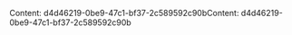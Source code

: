 <span data-ttu-id="bf72d-101">Content: d4d46219-0be9-47c1-bf37-2c589592c90b</span><span class="sxs-lookup"><span data-stu-id="bf72d-101">Content: d4d46219-0be9-47c1-bf37-2c589592c90b</span></span>